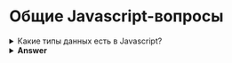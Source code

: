 # Общие Javascript-вопросы

<details>
  <summary>Какие типы данных есть в Javascript?</summary>
Примитивы:
* undefined
* boolean
  * string

  <p>
    ${undefined}
    ```undefined```
    <pre>undefined</pre>
  </p>

  <p>
    Примитивы:
    <ul>
      <li>undefined</li>
      <li>`boolean`</li>
    </ul>
  </p>
</details>


<details><summary><b>Answer</b></summary>
<p>

#### Answer: D

Within the function, we first declare the `name` variable with the `var` keyword. This means that the variable gets hoisted (memory space is set up during the creation phase) with the default value of `undefined`, until we actually get to the line where we define the variable. We haven't defined the variable yet on the line where we try to log the `name` variable, so it still holds the value of `undefined`.

Variables with the `let` keyword (and `const`) are hoisted, but unlike `var`, don't get <i>initialized</i>. They are not accessible before the line we declare (initialize) them. This is called the "temporal dead zone". When we try to access the variables before they are declared, JavaScript throws a `ReferenceError`.

</p>
</details>